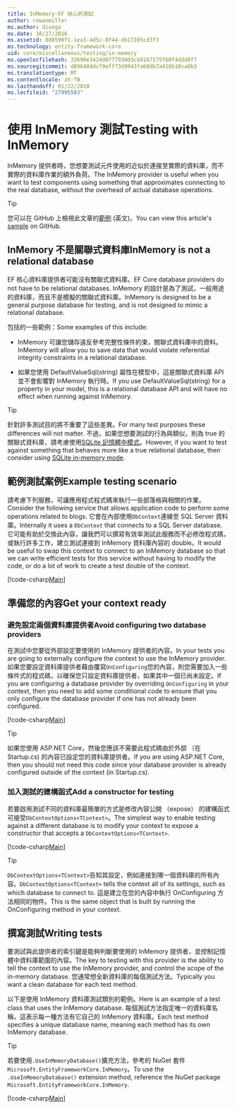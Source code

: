 ```yaml
---
title: InMemory-EF 核心的測試
author: rowanmiller
ms.author: divega
ms.date: 10/27/2016
ms.assetid: 0d0590f1-1ea3-4d5c-8f44-db17395cd3f3
ms.technology: entity-framework-core
uid: core/miscellaneous/testing/in-memory
ms.openlocfilehash: 33690e3424d0777930d3cb8167575fb0f4ddd8f7
ms.sourcegitcommit: d096484dcf9eff73d9943fa60db7a418b10ca0b3
ms.translationtype: MT
ms.contentlocale: zh-TW
ms.lasthandoff: 01/22/2018
ms.locfileid: "27995583"
---
```

# <a name="testing-with-inmemory"></a><span data-ttu-id="403a0-102">使用 InMemory 測試</span><span class="sxs-lookup"><span data-stu-id="403a0-102">Testing with InMemory</span></span>

<span data-ttu-id="403a0-103">InMemory 提供者時，您想要測試元件使用的近似於連接至實際的資料庫，而不實際的資料庫作業的額外負荷。</span><span class="sxs-lookup"><span data-stu-id="403a0-103">The InMemory provider is useful when you want to test components using something that approximates connecting to the real database, without the overhead of actual database operations.</span></span>

> [!TIP]  
> <span data-ttu-id="403a0-104">您可以在 GitHub 上檢視此文章的[範例](https://github.com/aspnet/EntityFramework.Docs/tree/master/samples/core/Miscellaneous/Testing) \(英文\)。</span><span class="sxs-lookup"><span data-stu-id="403a0-104">You can view this article's [sample](https://github.com/aspnet/EntityFramework.Docs/tree/master/samples/core/Miscellaneous/Testing) on GitHub.</span></span>

## <a name="inmemory-is-not-a-relational-database"></a><span data-ttu-id="403a0-105">InMemory 不是關聯式資料庫</span><span class="sxs-lookup"><span data-stu-id="403a0-105">InMemory is not a relational database</span></span>

<span data-ttu-id="403a0-106">EF 核心資料庫提供者可能沒有關聯式資料庫。</span><span class="sxs-lookup"><span data-stu-id="403a0-106">EF Core database providers do not have to be relational databases.</span></span> <span data-ttu-id="403a0-107">InMemory 的設計是為了測試，一般用途的資料庫，而且不是模擬的關聯式資料庫。</span><span class="sxs-lookup"><span data-stu-id="403a0-107">InMemory is designed to be a general purpose database for testing, and is not designed to mimic a relational database.</span></span>

<span data-ttu-id="403a0-108">包括的一些範例：</span><span class="sxs-lookup"><span data-stu-id="403a0-108">Some examples of this include:</span></span>
* <span data-ttu-id="403a0-109">InMemory 可讓您儲存違反參考完整性條件約束，關聯式資料庫中的資料。</span><span class="sxs-lookup"><span data-stu-id="403a0-109">InMemory will allow you to save data that would violate referential integrity constraints in a relational database.</span></span>

* <span data-ttu-id="403a0-110">如果您使用 DefaultValueSql(string) 屬性在模型中，這是關聯式資料庫 API 並不會影響對 InMemory 執行時。</span><span class="sxs-lookup"><span data-stu-id="403a0-110">If you use DefaultValueSql(string) for a property in your model, this is a relational database API and will have no effect when running against InMemory.</span></span>

> [!TIP]  
> <span data-ttu-id="403a0-111">針對許多測試目的將不重要了這些差異。</span><span class="sxs-lookup"><span data-stu-id="403a0-111">For many test purposes these differences will not matter.</span></span> <span data-ttu-id="403a0-112">不過，如果您想要測試的行為與類似，則為 true 的關聯式資料庫，請考慮使用[SQLite 記憶體中模式](sqlite.md)。</span><span class="sxs-lookup"><span data-stu-id="403a0-112">However, if you want to test against something that behaves more like a true relational database, then consider using [SQLite in-memory mode](sqlite.md).</span></span>

## <a name="example-testing-scenario"></a><span data-ttu-id="403a0-113">範例測試案例</span><span class="sxs-lookup"><span data-stu-id="403a0-113">Example testing scenario</span></span>

<span data-ttu-id="403a0-114">請考慮下列服務，可讓應用程式程式碼來執行一些部落格與相關的作業。</span><span class="sxs-lookup"><span data-stu-id="403a0-114">Consider the following service that allows application code to perform some operations related to blogs.</span></span> <span data-ttu-id="403a0-115">它會在內部使用`DbContext`連線至 SQL Server 資料庫。</span><span class="sxs-lookup"><span data-stu-id="403a0-115">Internally it uses a `DbContext` that connects to a SQL Server database.</span></span> <span data-ttu-id="403a0-116">它可能有助於交換此內容，讓我們可以撰寫有效率測試此服務而不必修改程式碼，或執行許多工作，建立測試連接到 InMemory 資料庫內容的 double。</span><span class="sxs-lookup"><span data-stu-id="403a0-116">It would be useful to swap this context to connect to an InMemory database so that we can write efficient tests for this service without having to modify the code, or do a lot of work to create a test double of the context.</span></span>

[!code-csharp[Main](../../../../samples/core/Miscellaneous/Testing/BusinessLogic/BlogService.cs)]

## <a name="get-your-context-ready"></a><span data-ttu-id="403a0-117">準備您的內容</span><span class="sxs-lookup"><span data-stu-id="403a0-117">Get your context ready</span></span>

### <a name="avoid-configuring-two-database-providers"></a><span data-ttu-id="403a0-118">避免設定兩個資料庫提供者</span><span class="sxs-lookup"><span data-stu-id="403a0-118">Avoid configuring two database providers</span></span>

<span data-ttu-id="403a0-119">在測試中您要從外部設定要使用的 InMemory 提供者的內容。</span><span class="sxs-lookup"><span data-stu-id="403a0-119">In your tests you are going to externally configure the context to use the InMemory provider.</span></span> <span data-ttu-id="403a0-120">如果您要設定資料庫提供者藉由覆寫`OnConfiguring`您的內容，則您需要加入一些條件式的程式碼，以確保您只設定資料庫提供者，如果其中一個已尚未設定。</span><span class="sxs-lookup"><span data-stu-id="403a0-120">If you are configuring a database provider by overriding `OnConfiguring` in your context, then you need to add some conditional code to ensure that you only configure the database provider if one has not already been configured.</span></span>

[!code-csharp[Main](../../../../samples/core/Miscellaneous/Testing/BusinessLogic/BloggingContext.cs#OnConfiguring)]

> [!TIP]  
> <span data-ttu-id="403a0-121">如果您使用 ASP.NET Core，然後您應該不需要此程式碼由於外部 （在 Startup.cs) 的內容已設定您的資料庫提供者。</span><span class="sxs-lookup"><span data-stu-id="403a0-121">If you are using ASP.NET Core, then you should not need this code since your database provider is already configured outside of the context (in Startup.cs).</span></span>

### <a name="add-a-constructor-for-testing"></a><span data-ttu-id="403a0-122">加入測試的建構函式</span><span class="sxs-lookup"><span data-stu-id="403a0-122">Add a constructor for testing</span></span>

<span data-ttu-id="403a0-123">若要啟用測試不同的資料庫最簡單的方式是修改內容公開 （expose） 的建構函式可接受`DbContextOptions<TContext>`。</span><span class="sxs-lookup"><span data-stu-id="403a0-123">The simplest way to enable testing against a different database is to modify your context to expose a constructor that accepts a `DbContextOptions<TContext>`.</span></span>

[!code-csharp[Main](../../../../samples/core/Miscellaneous/Testing/BusinessLogic/BloggingContext.cs#Constructors)]

> [!TIP]  
> <span data-ttu-id="403a0-124">`DbContextOptions<TContext>`告知其設定，例如連接到哪一個資料庫的所有內容。</span><span class="sxs-lookup"><span data-stu-id="403a0-124">`DbContextOptions<TContext>` tells the context all of its settings, such as which database to connect to.</span></span> <span data-ttu-id="403a0-125">這是建立在您的內容中執行 OnConfiguring 方法相同的物件。</span><span class="sxs-lookup"><span data-stu-id="403a0-125">This is the same object that is built by running the OnConfiguring method in your context.</span></span>

## <a name="writing-tests"></a><span data-ttu-id="403a0-126">撰寫測試</span><span class="sxs-lookup"><span data-stu-id="403a0-126">Writing tests</span></span>

<span data-ttu-id="403a0-127">要測試與此提供者的索引鍵是能夠判斷要使用的 InMemory 提供者，並控制記憶體中資料庫範圍的內容。</span><span class="sxs-lookup"><span data-stu-id="403a0-127">The key to testing with this provider is the ability to tell the context to use the InMemory provider, and control the scope of the in-memory database.</span></span> <span data-ttu-id="403a0-128">您通常想全新資料庫的每個測試方法。</span><span class="sxs-lookup"><span data-stu-id="403a0-128">Typically you want a clean database for each test method.</span></span>

<span data-ttu-id="403a0-129">以下是使用 InMemory 資料庫測試類別的範例。</span><span class="sxs-lookup"><span data-stu-id="403a0-129">Here is an example of a test class that uses the InMemory database.</span></span> <span data-ttu-id="403a0-130">每個測試方法指定唯一的資料庫名稱，這表示每一種方法有它自己的 InMemory 資料庫。</span><span class="sxs-lookup"><span data-stu-id="403a0-130">Each test method specifies a unique database name, meaning each method has its own InMemory database.</span></span>

>[!TIP]
> <span data-ttu-id="403a0-131">若要使用`.UseInMemoryDatabase()`擴充方法，參考的 NuGet 套件`Microsoft.EntityFrameworkCore.InMemory`。</span><span class="sxs-lookup"><span data-stu-id="403a0-131">To use the `.UseInMemoryDatabase()` extension method, reference the NuGet package `Microsoft.EntityFrameworkCore.InMemory`.</span></span>

[!code-csharp[Main](../../../../samples/core/Miscellaneous/Testing/TestProject/InMemory/BlogServiceTests.cs)]
